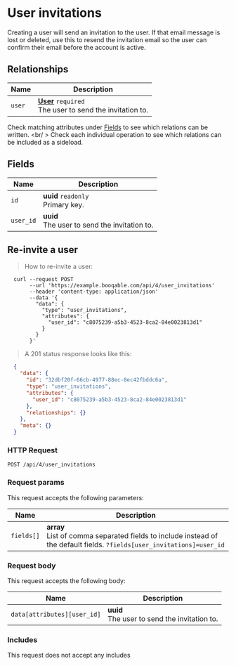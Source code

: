 # User invitations

Creating a user will send an invitation to the user.
If that email message is lost or deleted, use this to resend the invitation email
so the user can confirm their email before the account is active.

## Relationships
Name | Description
-- | --
`user` | **[User](#users)** `required`<br>The user to send the invitation to.


Check matching attributes under [Fields](#user-invitations-fields) to see which relations can be written.
<br/ >
Check each individual operation to see which relations can be included as a sideload.
## Fields

 Name | Description
-- | --
`id` | **uuid** `readonly`<br>Primary key.
`user_id` | **uuid** <br>The user to send the invitation to.


## Re-invite a user


> How to re-invite a user:

```shell
  curl --request POST
       --url 'https://example.booqable.com/api/4/user_invitations'
       --header 'content-type: application/json'
       --data '{
         "data": {
           "type": "user_invitations",
           "attributes": {
             "user_id": "c8075239-a5b3-4523-8ca2-84e0023813d1"
           }
         }
       }'
```

> A 201 status response looks like this:

```json
  {
    "data": {
      "id": "32dbf20f-66cb-4977-88ec-8ec42fbddc6a",
      "type": "user_invitations",
      "attributes": {
        "user_id": "c8075239-a5b3-4523-8ca2-84e0023813d1"
      },
      "relationships": {}
    },
    "meta": {}
  }
```

### HTTP Request

`POST /api/4/user_invitations`

### Request params

This request accepts the following parameters:

Name | Description
-- | --
`fields[]` | **array** <br>List of comma separated fields to include instead of the default fields. `?fields[user_invitations]=user_id`


### Request body

This request accepts the following body:

Name | Description
-- | --
`data[attributes][user_id]` | **uuid** <br>The user to send the invitation to.


### Includes

This request does not accept any includes